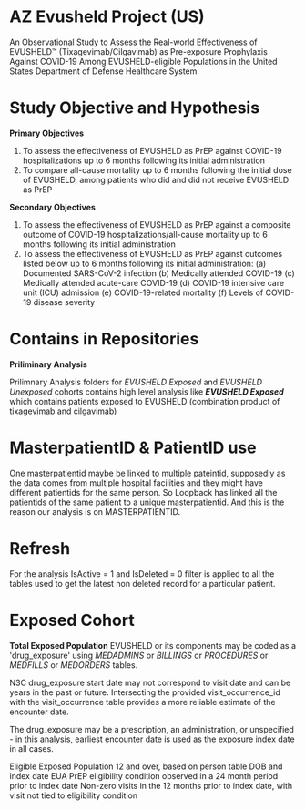 # AZ Evusheld Project (US)

An Observational Study to Assess the Real-world Effectiveness of EVUSHELD™ (Tixagevimab/Cilgavimab) as Pre-exposure Prophylaxis Against COVID-19 Among EVUSHELD-eligible Populations in the United States Department of Defense Healthcare System. 

# Study Objective and Hypothesis

**Primary Objectives**

1. To assess the effectiveness of EVUSHELD as PrEP against COVID-19 hospitalizations up to 6 months following its initial administration
2. To compare all-cause mortality up to 6 months following the initial dose of EVUSHELD, among patients who did and did not receive EVUSHELD as PrEP

**Secondary Objectives**

1. To assess the effectiveness of EVUSHELD as PrEP against a composite outcome of COVID-19 hospitalizations/all-cause mortality up to 6 months following its initial administration
2. To assess the effectiveness of EVUSHELD as PrEP against outcomes listed below up to 6 months following its initial administration:
     (a) Documented SARS-CoV-2 infection
     (b) Medically attended COVID-19
     (c) Medically attended acute-care COVID-19
     (d) COVID-19 intensive care unit (ICU) admission
     (e) COVID-19-related mortality
     (f) Levels of COVID-19 disease severity

# Contains in Repositories

**Priliminary Analysis**

Prilimnary Analysis folders for _EVUSHELD Exposed_ and _EVUSHELD Unexposed_ cohorts contains high level analysis like _**EVUSHELD Exposed**_ which contains patients exposed to EVUSHELD (combination product of tixagevimab and cilgavimab) 

# MasterpatientID & PatientID use

One masterpatientid maybe be linked to multiple pateintid, supposedly as the data comes from multiple hospital facilities and they might have different patientids for the same person. So Loopback has linked all the patientids of the same patient to a unique masterpatientid. And this is the reason our analysis is on MASTERPATIENTID.

# Refresh
 For the analysis IsActive = 1 and IsDeleted = 0 filter is applied to all the tables used to get the latest non deleted record for a particular patient.

# Exposed Cohort

**Total Exposed Population**
EVUSHELD or its components may be coded as a 'drug_exposure' using _MEDADMINS_ or _BILLINGS_ or _PROCEDURES_ or _MEDFILLS_ or _MEDORDERS_ tables.

N3C drug_exposure start date may not correspond to visit date and can be years in the past or future. Intersecting the provided visit_occurrence_id with the visit_occurrence table provides a more reliable estimate of the encounter date.

The drug_exposure may be a prescription, an administration, or unspecified - in this analysis, earliest encounter date is used as the exposure index date in all cases.

Eligible Exposed Population
12 and over, based on person table DOB and index date
EUA PrEP eligibility condition observed in a 24 month period prior to index date
Non-zero visits in the 12 months prior to index date, with visit not tied to eligibility condition
